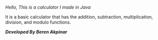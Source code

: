 *Hello, This is a calculator I made in Java*

It is a basic calculator that has the addition, subtraction, multiplication, division, and modulo functions. 

***Developed By Beren Akpinar***
